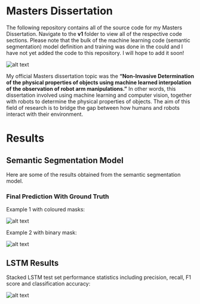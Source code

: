 # Masters Dissertation

The following repository contains all of the source code for my Masters Dissertation. Navigate to the **v1** folder to view all of the respective code sections. Please note that the bulk of the machine learning code (semantic segmentation) model definition and training was done in the could and I have not yet added the code to this repository. I will hope to add it soon!

![alt text](https://cdn.sanity.io/images/xbn4zmfs/production/d23c8c88963a2ccc85ebf04be82d2096592a9b23-1691x583.png)

My official Masters dissertation topic was the **“Non-Invasive Determination of the physical properties of objects using machine learned interpolation of the observation of robot arm manipulations.”** In other words, this dissertation involved using machine learning and computer vision, together with robots to determine the physical properties of objects. The aim of this field of research is to bridge the gap between how humans and robots interact with their environment.

# Results

## Semantic Segmentation Model

Here are some of the results obtained from the semantic segmentation model.

### Final Prediction With Ground Truth

Example 1 with coloured masks:

![alt text](https://lh3.googleusercontent.com/btJ1Sdba-2IJsuBTXd0Bi_4by6W8UrUhK-MFO67h4IB1bviuHoArAQF7d6lWnA7itmWZawwVjpdBMR20y5SKjElJ-r8xK1FEJliGpMJMLy37jqohtKCqQFgFPRDcCn8THH9txbmqnCtdpJqNujKX-BQswpp43bXzmGlbe_fYhp50ntbwSNKtjVhaxQ5xg3DDluLOvVg79_MlzoSfWiTMmbreW-xrusq78VPO4HaMo2PoOnnts8l-5A7ABlr4frTkRa0p69FPsoPtlq4gZDWdxTdQmEL8G4xfxNDkDelS3TtJFTABGgtIu8_4eVoFnJi3m2BKFl0C_QDPz-4Gt_fwM8EA3trmLBLsGc_Hdibheqpde6BXQ7PfhPcp8yVuHm-HPQ01p1c3LYWPBxXPRsrjLqtUd3WJDD0hJcJO1BIuSkP9ZWL6FxUJBrMeZjZNqKOI_6KO_1bMCiJ_XQKl_D2SoJk2c11e4ztLXO9YF7ZfoeiyRExST5x5vVeLGRdPR0dOPiz57-w1QRFElLwYW7mGgTcen6Kl3UpJtuUPpJhkA3mjr_kLYfuAwIXftngBWaW0GhaeoIC-0XAyFX1Bbm0SfeuF28qfl4OH3IHF-qaa0wM_QhXVd-ATr86lwGwpaeOkebQsEeG5jmBZd9xv1Ksh49v-Nbu-cvIfJM-wQ8AJx89sivq3zd-ClGk4_9kRzZBI-KqZ1TLwwOqKeTAFCrI7_qMRTdvN2q8w3cWLxnuWFg-7orEfTB9WbtvFGHgKNgVXALaVDoiVvsp3twH5cCC4rWtlzPwXElssqUjyUt87tUE2NqMl_rIhiQrFvz5_jwpdjD0mtV8DWMs6iCTb5m5rRMbV8nYEWdRP8EJxv6aisT8J_dWM9yncZKMnVB_8KpToD_MV8Slics7RTBDhd1OARdAGI6ImTYzr1vZA9QHcEZ6SW1q6fQ=w1864-h482-no?authuser=0)

Example 2 with binary mask:

![alt text](https://lh3.googleusercontent.com/jbYQ1XjaHming6XR-qdOclDfLWmsrlRPcKmAs1WpzXtZrahs0m5Os8GmXOhnQzvsXMC6jj6T6KKzNkumfYdAaWI1wAY6NZSB6QPIPQa9fj2aAmcj0tCzXNT9LnFEPkSP3YOeA96dM-3aK7ss2E3hImDBtcsNBvqFfeZWpZmhS4LZnV4hYMlUmJXQyvtsfac78FQb7ak5QDhupXfan2VPzsflB3_eNVohSgF_5AnnYZrBLMVei2fMtJKLLiMwCvEPslvyeeRO9um5Hj6eifKXwvy6ioKpVWEfgQNpuZLw5vZHkYR5Bb70thVFUn2vvJLvykyTzPEYSSYVtzZM9WEamG0dZ0EBQ_FRrDSX_Zs3WnSGDvsobDbrKP4adwdZNetDSWekAyVnhyg6zxDz_d2sNzyEu1h1-diXXhHGmLX7L1qoHBjsvo0FKHZGaGPcOzL3n3yblWGjWzXVJLQRUg_HaNP7XXGQzB7C69M_8RA65CH1D9YuRnHZKbsbFPel25EvPndViQXJrpD0gj6yTMCUcJfL98BnSr8GoYCZWlRULhuXxtzslN8agFTnmcr5MAwfYaMMQgXhvoTXpposxepTGPT4g5dG1BXJEvJl_g8-eg7zc-AVyzsjSu5f7rBzNZ9_UWK0m6_ZxJ-HQydbjOW6tUxH3TVyTJlUoNP0v0soNxTWl9os5bLex48-8OKX0vgmXfklNmexNbFCctEaJnpbUU8pCq2U7-AVNM5vAkTmXFuJ5ZtePneFAHY2W5WDUvX639Goz1CXxvbmutKSYUkm5gnBKr4u9VmEwNbfDi8xBhrxu-TRgn_zN6vm_PDJqq1taowLanq_QSl-Y7WbOsCn56Om4LXEvX_bldr18uPA5QlTjRyl_2YCR4BuVQQSdxNRcdz0r9JLSwq473rkqLgTlg_f86_imXZx4jmXxEiG3SBmZvvSxw=w1862-h482-no?authuser=0)

## LSTM Results

Stacked LSTM test set performance statistics including precision, recall, F1 score and classification accuracy:

![alt text](https://lh3.googleusercontent.com/SJNHssthz2H9cevnaOnrUysLAJ7ZGzZbZc0NrFoxDunKWCc0Dvwb3XQSoLywBgehagERbFFQ25abWHkxXiGOcl-dCdjyGSrYlf03D_1JejK4DjcI6LgS7gcC1IejeqdjCFU0Tyt4nAGTZtoa-WOIVhPE8VzwQ1SK_gQiUqZVzCWYDZegXiov7aSM1Rn2AfT6qKubP44CwyL3MgAaFuC9l5q57vA9ZG6FwnYZEbPJtAa-6DYN0imlXXFfHdKHNJ94ZAQmY1Ktlhcy6EMm8hFrRTViwqfjhPIstbDzZuK_uvOtJt-gRKpIf0_hGmsU6ote_zwBl5-f_DFXAXdQ79fdBjecGE9APKW-MPi2phdVfMjo67-ADxwkQlzcmehoJ9kfwI83dme81gDSOZt7IbPpPPSWHBnO8rt_vLDKAsBXy24_z8ynv6GTTv24PmZ3sxMk5GKnEjkdiObKfRhjENsPhXcRjghGQkOoCVFBdtaKoUpJuQBgrjYEaRT1fMLnaIDvxIgyZHsBaM2B4s7wUxtsp8Hkaa9c79RJe4t--Cxb1TcreaNQW79U5qpZVaWZuV9o4zWmsOgxObDIaEkGoaFfH0SVrq8MXK6yh6iy7A1nj3QlpBYaAIBPFNLujkL_xZaBpdyzZQ-nI-qMEsWD5z_oN3AI9ejVBWk1WTsIt0wTlFFs3y1eFKngp4IGgXboC4_Qp3apD0vWNGbNJmMvZyoC2q-EgONksjAOg2h7aEQwdIxlNf8lh1nx3B0JF4kZr8xFjJXJhFwPL5jvdmCMftPjxvQ2GViTlTiCRjIp3n92mYJJ4nONRhpUGGZefoEkxLFSk4rHxpdTyWUT0TcRh6XMFjTinIPGBg2UK7-5IWC7DZZevXd21QHyPUjGRwbhAjFDnAL8BDvalbQ3H52pjb_lXB8smwYjguJQND5S_LZMd9fDvcO4SQ=w1426-h1132-no?authuser=0)
